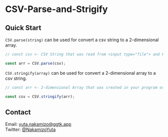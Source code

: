 # CSV-Parse-and-Strigify

## Quick Start
`CSV.parse(string)` can be used for convert a csv string to a 2-dimensional array.
```javascript
// const csv <- CSV String that was read from <input type="file"> and File API.

const arr = CSV.parse(csv);
```

`CSV.stringify(array)` can be used for convert a 2-dimensional array to a csv string.
```javascript
// const arr <- 2-dimensional Array that was created in your program or was received from a server such as Google Apps Script.

const csv = CSV.stringify(arr);
```


## Contact
Email: [yuta.nakamizo@ggtk.app](mailto:yuta.nakamizo@ggtk.app)  
Twitter: [@NakamizoYuta](https://mobile.twitter.com/NakamizoYuta)
